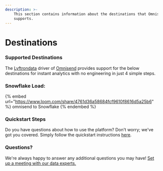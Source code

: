 ```yaml
---
description: >-
    This section contains information about the destinations that Omnisend
    supports.
---
```


# Destinations

### Supported Destinations

The [Lyftrondata](https://www.lyftrondata.com/) driver of [Omnisend](https://www.lyftrondata.com/integration/marketing-analytics/omnisend/) provides support for the below destinations for instant analytics with no engineering in just 4 simple steps.

### Snowflake Load:

{% embed url="https://www.loom.com/share/4761d36a58684fcf9610f8616d5a25b6" %}
omnisend to Snowflake
{% endembed %}

### Quickstart Steps

Do you have questions about how to use the platform? Don't worry; we've got you covered. Simply follow the quickstart instructions [here](../../../quickstart-steps.md).

### Questions? <a href="#questions" id="questions"></a>

We're always happy to answer any additional questions you may have! [Set up a meeting with our data experts.](https://www.lyftrondata.com/book-a-meeting/)

